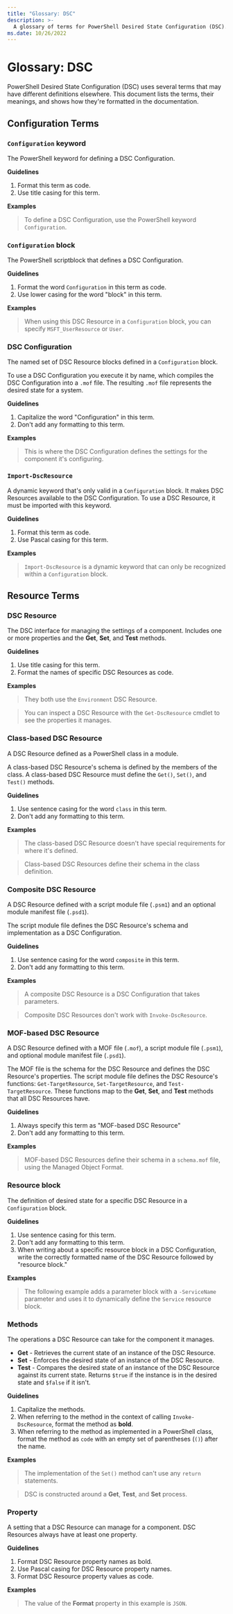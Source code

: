 ```yaml
---
title: "Glossary: DSC"
description: >-
  A glossary of terms for PowerShell Desired State Configuration (DSC).
ms.date: 10/26/2022
---
```


# Glossary: DSC

PowerShell Desired State Configuration (DSC) uses several terms that may have different definitions
elsewhere. This document lists the terms, their meanings, and shows how they're formatted in the
documentation.

<!-- markdownlint-disable MD028 MD036 -->

## Configuration Terms

### `Configuration` keyword

The PowerShell keyword for defining a DSC Configuration.

**Guidelines**

1. Format this term as code.
1. Use title casing for this term.

**Examples**

> To define a DSC Configuration, use the PowerShell keyword `Configuration`.

### `Configuration` block

The PowerShell scriptblock that defines a DSC Configuration.

**Guidelines**

1. Format the word `Configuration` in this term as code.
1. Use lower casing for the word "block" in this term.

**Examples**

> When using this DSC Resource in a `Configuration` block, you can specify `MSFT_UserResource` or
> `User`.

### DSC Configuration

The named set of DSC Resource blocks defined in a `Configuration` block.

To use a DSC Configuration you execute it by name, which compiles the DSC Configuration into a
`.mof` file. The resulting `.mof` file represents the desired state for a system.

**Guidelines**

1. Capitalize the word "Configuration" in this term.
1. Don't add any formatting to this term.

**Examples**

> This is where the DSC Configuration defines the settings for the component it's configuring.

### `Import-DscResource`

A dynamic keyword that's only valid in a `Configuration` block. It makes DSC Resources available to
the DSC Configuration. To use a DSC Resource, it must be imported with this keyword.

**Guidelines**

1. Format this term as code.
1. Use Pascal casing for this term.

**Examples**

> `Import-DscResource` is a dynamic keyword that can only be recognized within a `Configuration`
> block.

## Resource Terms

### DSC Resource

The DSC interface for managing the settings of a component. Includes one or more properties and the
**Get**, **Set**, and **Test** methods.

**Guidelines**

1. Use title casing for this term.
1. Format the names of specific DSC Resources as code.

**Examples**

> They both use the `Environment` DSC Resource.

> You can inspect a DSC Resource with the `Get-DscResource` cmdlet to see the properties it manages.

### Class-based DSC Resource

A DSC Resource defined as a PowerShell class in a module.

A class-based DSC Resource's schema is defined by the members of the class. A class-based DSC
Resource must define the `Get()`, `Set()`, and `Test()` methods.

**Guidelines**

1. Use sentence casing for the word `class` in this term.
1. Don't add any formatting to this term.

**Examples**

> The class-based DSC Resource doesn't have special requirements for where it's defined.

> Class-based DSC Resources define their schema in the class definition.

### Composite DSC Resource

A DSC Resource defined with a script module file (`.psm1`) and an optional module manifest file
(`.psd1`).

The script module file defines the DSC Resource's schema and implementation as a DSC Configuration.

**Guidelines**

1. Use sentence casing for the word `composite` in this term.
1. Don't add any formatting to this term.

**Examples**

> A composite DSC Resource is a DSC Configuration that takes parameters.

> Composite DSC Resources don't work with `Invoke-DscResource`.

### MOF-based DSC Resource

A DSC Resource defined with a MOF file (`.mof`), a script module file (`.psm1`), and optional
module manifest file (`.psd1`).

The MOF file is the schema for the DSC Resource and defines the DSC Resource's properties. The
script module file defines the DSC Resource's functions: `Get-TargetResource`,
`Set-TargetResource`, and `Test-TargetResource`. These functions map to the **Get**, **Set**, and
**Test** methods that all DSC Resources have.

**Guidelines**

1. Always specify this term as "MOF-based DSC Resource"
1. Don't add any formatting to this term.

**Examples**

> MOF-based DSC Resources define their schema in a `schema.mof` file, using the Managed Object
> Format.

### Resource block

The definition of desired state for a specific DSC Resource in a `Configuration` block.

**Guidelines**

1. Use sentence casing for this term.
1. Don't add any formatting to this term.
1. When writing about a specific resource block in a DSC Configuration, write the correctly
   formatted name of the DSC Resource followed by "resource block."

**Examples**

> The following example adds a parameter block with a `-ServiceName` parameter and uses it to
> dynamically define the `Service` resource block.

### Methods

The operations a DSC Resource can take for the component it manages.

- **Get** - Retrieves the current state of an instance of the DSC Resource.
- **Set** - Enforces the desired state of an instance of the DSC Resource.
- **Test** - Compares the desired state of an instance of the DSC Resource against its current
  state. Returns `$true` if the instance is in the desired state and `$false` if it isn't.

**Guidelines**

1. Capitalize the methods.
1. When referring to the method in the context of calling `Invoke-DscResource`, format the method
   as **bold**.
1. When referring to the method as implemented in a PowerShell class, format the method as `code`
   with an empty set of parentheses (`()`) after the name.

**Examples**

> The implementation of the `Set()` method can't use any `return` statements.

> DSC is constructed around a **Get**, **Test**, and **Set** process.

### Property

A setting that a DSC Resource can manage for a component. DSC Resources always have at least one
property.

**Guidelines**

1. Format DSC Resource property names as bold.
1. Use Pascal casing for DSC Resource property names.
1. Format DSC Resource property values as code.

**Examples**

> The value of the **Format** property in this example is `JSON`.
